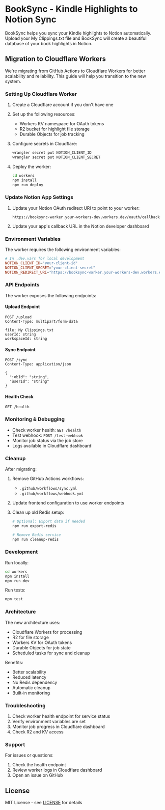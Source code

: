 # BookSync - Kindle Highlights to Notion Sync

BookSync helps you sync your Kindle highlights to Notion automatically. Upload your My Clippings.txt file and BookSync will create a beautiful database of your book highlights in Notion.

## Migration to Cloudflare Workers

We're migrating from GitHub Actions to Cloudflare Workers for better scalability and reliability. This guide will help you transition to the new system.

### Setting Up Cloudflare Worker

1. Create a Cloudflare account if you don't have one
2. Set up the following resources:
   - Workers KV namespace for OAuth tokens
   - R2 bucket for highlight file storage
   - Durable Objects for job tracking

3. Configure secrets in Cloudflare:
   ```bash
   wrangler secret put NOTION_CLIENT_ID
   wrangler secret put NOTION_CLIENT_SECRET
   ```

4. Deploy the worker:
   ```bash
   cd workers
   npm install
   npm run deploy
   ```

### Update Notion App Settings

1. Update your Notion OAuth redirect URI to point to your worker:
   ```
   https://booksync-worker.your-workers-dev.workers.dev/oauth/callback
   ```

2. Update your app's callback URL in the Notion developer dashboard

### Environment Variables

The worker requires the following environment variables:

```toml
# In .dev.vars for local development
NOTION_CLIENT_ID="your-client-id"
NOTION_CLIENT_SECRET="your-client-secret"
NOTION_REDIRECT_URI="https://booksync-worker.your-workers-dev.workers.dev/oauth/callback"
```

### API Endpoints

The worker exposes the following endpoints:

#### Upload Endpoint
```http
POST /upload
Content-Type: multipart/form-data

file: My Clippings.txt
userId: string
workspaceId: string
```

#### Sync Endpoint
```http
POST /sync
Content-Type: application/json

{
  "jobId": "string",
  "userId": "string"
}
```

#### Health Check
```http
GET /health
```

### Monitoring & Debugging

- Check worker health: `GET /health`
- Test webhook: `POST /test-webhook`
- Monitor job status via the job store
- Logs available in Cloudflare dashboard

### Cleanup

After migrating:

1. Remove GitHub Actions workflows:
   - `.github/workflows/sync.yml`
   - `.github/workflows/webhook.yml`

2. Update frontend configuration to use worker endpoints

3. Clean up old Redis setup:
   ```bash
   # Optional: Export data if needed
   npm run export-redis
   
   # Remove Redis service
   npm run cleanup-redis
   ```

### Development

Run locally:
```bash
cd workers
npm install
npm run dev
```

Run tests:
```bash
npm test
```

### Architecture

The new architecture uses:
- Cloudflare Workers for processing
- R2 for file storage
- Workers KV for OAuth tokens
- Durable Objects for job state
- Scheduled tasks for sync and cleanup

Benefits:
- Better scalability
- Reduced latency
- No Redis dependency
- Automatic cleanup
- Built-in monitoring

### Troubleshooting

1. Check worker health endpoint for service status
2. Verify environment variables are set
3. Monitor job progress in Cloudflare dashboard
4. Check R2 and KV access

### Support

For issues or questions:
1. Check the health endpoint
2. Review worker logs in Cloudflare dashboard
3. Open an issue on GitHub

## License

MIT License - see [LICENSE](LICENSE) for details
